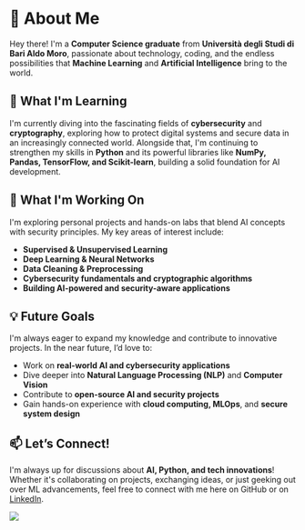 # 💫 About Me  

Hey there! I'm a **Computer Science graduate** from **Università degli Studi di Bari Aldo Moro**, passionate about technology, coding, and the endless possibilities that **Machine Learning** and **Artificial Intelligence** bring to the world.  

## 🌱 What I'm Learning  
I'm currently diving into the fascinating fields of **cybersecurity** and **cryptography**, exploring how to protect digital systems and secure data in an increasingly connected world. Alongside that, I'm continuing to strengthen my skills in **Python** and its powerful libraries like **NumPy, Pandas, TensorFlow, and Scikit-learn**, building a solid foundation for AI development.

## 🔭 What I'm Working On  
I'm exploring personal projects and hands-on labs that blend AI concepts with security principles. My key areas of interest include:  
- **Supervised & Unsupervised Learning**  
- **Deep Learning & Neural Networks**  
- **Data Cleaning & Preprocessing**  
- **Cybersecurity fundamentals and cryptographic algorithms**  
- **Building AI-powered and security-aware applications**  

## 💡 Future Goals  
I'm always eager to expand my knowledge and contribute to innovative projects. In the near future, I’d love to:  
- Work on **real-world AI and cybersecurity applications**  
- Dive deeper into **Natural Language Processing (NLP)** and **Computer Vision**  
- Contribute to **open-source AI and security projects**  
- Gain hands-on experience with **cloud computing, MLOps**, and **secure system design** 

## 📫 Let’s Connect!  
I'm always up for discussions about **AI, Python, and tech innovations**! Whether it's collaborating on projects, exchanging ideas, or just geeking out over ML advancements, feel free to connect with me here on GitHub or on [LinkedIn](https://www.linkedin.com/in/michelegrieco92/).

![](https://github-readme-stats.vercel.app/api/top-langs/?username=MicheleGrieco&theme=calm&hide_border=false&include_all_commits=true&count_private=true&layout=compact)
